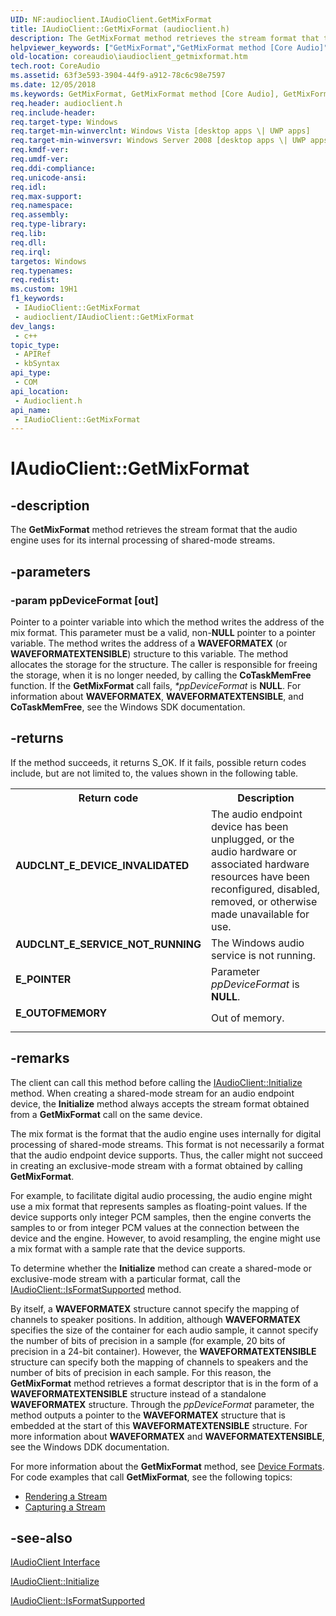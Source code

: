 ```yaml
---
UID: NF:audioclient.IAudioClient.GetMixFormat
title: IAudioClient::GetMixFormat (audioclient.h)
description: The GetMixFormat method retrieves the stream format that the audio engine uses for its internal processing of shared-mode streams.
helpviewer_keywords: ["GetMixFormat","GetMixFormat method [Core Audio]","GetMixFormat method [Core Audio]","IAudioClient interface","IAudioClient interface [Core Audio]","GetMixFormat method","IAudioClient.GetMixFormat","IAudioClient::GetMixFormat","IAudioClientGetMixFormat","audioclient/IAudioClient::GetMixFormat","coreaudio.iaudioclient_getmixformat"]
old-location: coreaudio\iaudioclient_getmixformat.htm
tech.root: CoreAudio
ms.assetid: 63f3e593-3904-44f9-a912-78c6c98e7597
ms.date: 12/05/2018
ms.keywords: GetMixFormat, GetMixFormat method [Core Audio], GetMixFormat method [Core Audio],IAudioClient interface, IAudioClient interface [Core Audio],GetMixFormat method, IAudioClient.GetMixFormat, IAudioClient::GetMixFormat, IAudioClientGetMixFormat, audioclient/IAudioClient::GetMixFormat, coreaudio.iaudioclient_getmixformat
req.header: audioclient.h
req.include-header: 
req.target-type: Windows
req.target-min-winverclnt: Windows Vista [desktop apps \| UWP apps]
req.target-min-winversvr: Windows Server 2008 [desktop apps \| UWP apps]
req.kmdf-ver: 
req.umdf-ver: 
req.ddi-compliance: 
req.unicode-ansi: 
req.idl: 
req.max-support: 
req.namespace: 
req.assembly: 
req.type-library: 
req.lib: 
req.dll: 
req.irql: 
targetos: Windows
req.typenames: 
req.redist: 
ms.custom: 19H1
f1_keywords:
 - IAudioClient::GetMixFormat
 - audioclient/IAudioClient::GetMixFormat
dev_langs:
 - c++
topic_type:
 - APIRef
 - kbSyntax
api_type:
 - COM
api_location:
 - Audioclient.h
api_name:
 - IAudioClient::GetMixFormat
---
```


# IAudioClient::GetMixFormat


## -description

The <b>GetMixFormat</b> method retrieves the stream format that the audio engine uses for its internal processing of shared-mode streams.

## -parameters

### -param ppDeviceFormat [out]

Pointer to a pointer variable into which the method writes the address of the mix format. This parameter must be a valid, non-<b>NULL</b> pointer to a pointer variable. The method writes the address of a <b>WAVEFORMATEX</b> (or <b>WAVEFORMATEXTENSIBLE</b>) structure to this variable. The method allocates the storage for the structure. The caller is responsible for freeing the storage, when it is no longer needed, by calling the <b>CoTaskMemFree</b> function. If the <b>GetMixFormat</b> call fails, <i>*ppDeviceFormat</i> is <b>NULL</b>. For information about <b>WAVEFORMATEX</b>, <b>WAVEFORMATEXTENSIBLE</b>, and <b>CoTaskMemFree</b>, see the Windows SDK documentation.

## -returns

If the method succeeds, it returns S_OK. If it fails, possible return codes include, but are not limited to, the values shown in the following table.

<table>
<tr>
<th>Return code</th>
<th>Description</th>
</tr>
<tr>
<td width="40%">
<dl>
<dt><b>AUDCLNT_E_DEVICE_INVALIDATED</b></dt>
</dl>
</td>
<td width="60%">
The audio endpoint device has been unplugged, or the audio hardware or associated hardware resources have been reconfigured, disabled, removed, or otherwise made unavailable for use.

</td>
</tr>
<tr>
<td width="40%">
<dl>
<dt><b>AUDCLNT_E_SERVICE_NOT_RUNNING</b></dt>
</dl>
</td>
<td width="60%">
The Windows audio service is not running.

</td>
</tr>
<tr>
<td width="40%">
<dl>
<dt><b>E_POINTER</b></dt>
</dl>
</td>
<td width="60%">
Parameter <i>ppDeviceFormat</i> is <b>NULL</b>.

</td>
</tr>
<tr>
<td width="40%">
<dl>
<dt><b>E_OUTOFMEMORY</b></dt>
</dl>
</td>
<td width="60%">
Out of memory.

</td>
</tr>
</table>

## -remarks

The client can call this method before calling the <a href="/windows/desktop/api/audioclient/nf-audioclient-iaudioclient-initialize">IAudioClient::Initialize</a> method. When creating a shared-mode stream for an audio endpoint device, the <b>Initialize</b> method always accepts the stream format obtained from a <b>GetMixFormat</b> call on the same device.

The mix format is the format that the audio engine uses internally for digital processing of shared-mode streams. This format is not necessarily a format that the audio endpoint device supports. Thus, the caller might not succeed in creating an exclusive-mode stream with a format obtained by calling <b>GetMixFormat</b>.

For example, to facilitate digital audio processing, the audio engine might use a mix format that represents samples as floating-point values. If the device supports only integer PCM samples, then the engine converts the samples to or from integer PCM values at the connection between the device and the engine. However, to avoid resampling, the engine might use a mix format with a sample rate that the device supports.

To determine whether the <b>Initialize</b> method can create a shared-mode or exclusive-mode stream with a particular format, call the <a href="/windows/desktop/api/audioclient/nf-audioclient-iaudioclient-isformatsupported">IAudioClient::IsFormatSupported</a> method.

By itself, a <b>WAVEFORMATEX</b> structure cannot specify the mapping of channels to speaker positions. In addition, although <b>WAVEFORMATEX</b> specifies the size of the container for each audio sample, it cannot specify the number of bits of precision in a sample (for example, 20 bits of precision in a 24-bit container). However, the <b>WAVEFORMATEXTENSIBLE</b> structure can specify both the mapping of channels to speakers and the number of bits of precision in each sample. For this reason, the <b>GetMixFormat</b> method retrieves a format descriptor that is in the form of a <b>WAVEFORMATEXTENSIBLE</b> structure instead of a standalone <b>WAVEFORMATEX</b> structure. Through the <i>ppDeviceFormat</i> parameter, the method outputs a pointer to the <b>WAVEFORMATEX</b> structure that is embedded at the start of this <b>WAVEFORMATEXTENSIBLE</b> structure. For more information about <b>WAVEFORMATEX</b> and <b>WAVEFORMATEXTENSIBLE</b>, see the Windows DDK documentation.

For more information about the <b>GetMixFormat</b> method, see <a href="/windows/desktop/CoreAudio/device-formats">Device Formats</a>. For code examples that call <b>GetMixFormat</b>, see the following topics:

<ul>
<li>
<a href="/windows/desktop/CoreAudio/rendering-a-stream">Rendering a Stream</a>
</li>
<li>
<a href="/windows/desktop/CoreAudio/capturing-a-stream">Capturing a Stream</a>
</li>
</ul>

## -see-also

<a href="/windows/desktop/api/audioclient/nn-audioclient-iaudioclient">IAudioClient Interface</a>



<a href="/windows/desktop/api/audioclient/nf-audioclient-iaudioclient-initialize">IAudioClient::Initialize</a>



<a href="/windows/desktop/api/audioclient/nf-audioclient-iaudioclient-isformatsupported">IAudioClient::IsFormatSupported</a>

